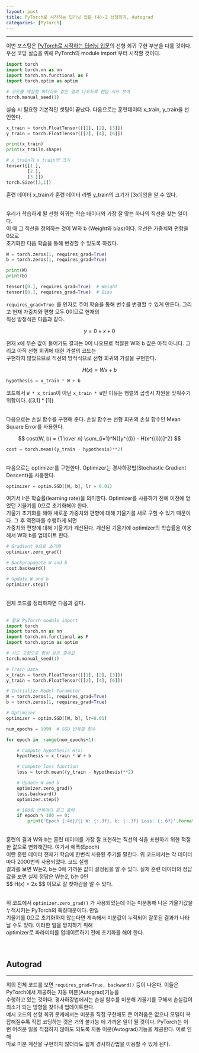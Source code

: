 ```yaml
---
layout: post
title: PyTorch로 시작하는 딥러닝 입문 (4)-2 선형회귀, Autograd
categories: [PyTorch]
---
```


---

이번 포스팅은 [PyTorch로 시작하는 딥러닝 입문](https://wikidocs.net/53560)의 선형 회귀 구현 부분을 다룰 것이다. <br>
우선 코딩 실습을 위해 PyTorch의 module import 부터 시작할 것이다. <br>

```python
import torch
import torch.nn as nn
import torch.nn.functional as F
import torch.optim as optim

# 코드를 재실행 하더라도 같은 결과 나오도록 랜덤 시드 부여
torch.manual_seed(1)
```

실습 시 필요한 기본적인 셋팅이 끝났다. 다음으로는 훈련데이터 x_train, y_train을 선언한다. <br>

```python
x_train = torch.FloatTensor([[1], [2], [3]])
y_train = torch.FloatTensor([[2], [4], [6]])
```

```python
print(x_train)
print(x_trailn.shape)
```

```python
# x_train과 x_train의 크기
tensor([[1.],
        [2.],
        [3.]])
torch.Size([3,1])
```

훈련 데이터 x_train과 훈련 데이터 라벨 y_train의 크기가 [3x1]임을 알 수 있다. <br><br>

우리가 학습하게 될 선형 회귀는 학습 데이터와 가장 잘 맞는 하나의 직선을 찾는 일이다. <br>
이 때 그 직선을 정의하는 것이 W와 b (Weight와 bias)이다. 우선은 가중치와 편향을 0으로 <br>
초기화한 다음 학습을 통해 변경할 수 있도록 하겠다. <br>

```python
W = torch.zeros(1, requires_grad=True)
b = torch.zeros(1, requires_grad=True)

print(W)
print(b)
```

```python
tensor([0.], requires_grad=True)  # Weight
tensor([0.], requires_grad=True)  # Bias
```

```requires_grad=True ```를 인자로 주어 학습을 통해 변수를 변경할 수 있게 만든다. 그리고 현재 가중치와 편향 모두 0이므로 현재의<br>
직선 방정식은 다음과 같다. <br>

$$ y = 0 \times x + 0 $$

현재 x에 무슨 값이 들어가도 결과는 0이 나오므로 적절한 W와 b 값은 아직 아니다. 그리고 아직 선형 회귀에 대한 가설의 코드는<br>
구현하지 않았으므로 직선의 방적식으로 선형 회귀의 가설을 구현한다. <br>

$$ H(x) = Wx + b $$

```python
hypothesis = x_train * W + b
```

코드에서 ``` W * x_trian ```이 아닌 ```x_train * W```인 이유는 행렬의 곱셈시 차원을 맞춰주기 위함이다. ([3,1] * [1]) <br><br>

다음으로는 손실 함수를 구현해 준다. 손실 함수는 선형 회귀의 손실 함수인 Mean Square Error를 사용한다. <br>

$$ cost(W, b) = {1 \over n} \sum_{i=1}^N{[y^{(i)} - H(x^{(i)})]^2} $$

```python
cost = torch.mean((y_train - hypothesis)**2)
```

<br>
다음으로는 optimizer를 구현한다. Optimizer는 경사하강법(Stochastic Gradient Descent)을 사용한다. <br>

```python
optimizer = optim.SGD([W, b], lr = 0.01)
```

여기서 lr은 학습률(learning rate)을 의미한다. Optimizer를 사용하기 전에 이전에 얻었던 기울기를 0으로 초기화해야 한다. <br>
기울기 초기화를 해야 새로운 가중치와 편향에 대해 기울기를 새로 구할 수 있기 때문이다. 그 후 역전파를 수행하게 되면 <br>
가중치와 편향에 대해 기울기가 계산된다. 계산된 기울기에 optimizer의 학습률을 이용해서 W와 b를 업데이트 한다. <br>

```python
# Gradient 0으로 초기화
optimizer.zero_grad()

# Backpropagate W and b
cost.backward()

# Update W and b
optimizer.step()
```

<br>
전체 코드를 정리하자면 다음과 같다.<br><br>

```python
# 필요 PyTorch module import
import torch
import torch.nn as nn
import torch.nn.functional as F
import torch.optim as optim

# 시드 고정으로 항상 같은 결과값
torch.manual_seed(1)

# Train Data
x_train = torch.FloatTensor([[1], [2], [3]])
y_train = torch.FloatTensor([[2], [4], [6]])

# Initialize Model Parameter 
W = torch.zeros(1, requires_grad=True)
b = torch.zeros(1, requires_grad=True)

# Optimizer
optimizer = optim.SGD([W, b], lr=0.01)

num_epochs = 1999  # SGD 반복할 횟수

for epoch in  range(num_epochs+1):

    # Compute hypothesis H(x)
    hypothesis = x_train * W + b

    # Compute loss function
    loss = torch.mean((y_train - hypothesis)**2)

    # Update W and b
    optimizer.zero_grad()
    loss.backward()
    optimizer.step()

    # 100회 반복마다 로그 출력
    if epoch % 100 == 0:
        print('Epoch {:4d}/{} W: {:.3f}, b: {:.3f} Loss: {:.6f}'.format(epoch, num_epochs, W.item(), b.item(), loss.item()))
```

<br>
훈련의 결과 W와 b는 훈련 데이터를 가장 잘 표현하는 직선의 식을 표현하기 위한 적절한 값으로 변화해간다. 여기서 에폭(Epoch)<br>
이란 훈련 데이터 전체가 학습에 한번씩 사용된 주기를 말한다. 위 코드에서는 각 데이터마다 2000번씩 사용되었다. 코드 실행 <br>
결과를 보면 W는2, b는 0에 가까운 값이 설정됨을 알 수 있다. 실제 훈련 데이터의 정답값을 보면 실제 정답은 W는2, b는 0인 <br>
$$ H(x) = 2x $$ 이므로 잘 찾아감을 알 수 있다. <br><br>

위 코드에서 ``` optimizer.zero_grad() ``` 가 사용되었는데 이는 미분통해 나온 기울기값을 누적시키는 PyTorch의 특징때문이다. 만일<br>
기울기를 0으로 초기화하지 않는다면 계속해서 미분값이 누적되어 잘못된 결과가 나타날 수도 있다. 이러한 일을 방지하기 위해 <br>
optimizer로 파라미터를 업데이트하기 전에 초기화를 해야 한다. <br><br><br>


## Autograd
---

위의 전체 코드를 보면 ```requires_grad=True, backward()``` 등이 나온다. 이들은 PyTorch에서 제공하는 자동 미분(Autograd)기능을<br>
수행하고 있는 것이다. 경사하강법에서는 손실 함수를 미분해 기울기를 구해서 손실값이 최소가 되는 방향을 찾아내 업데이트한다. <br>
예시 코드의 선형 회귀 문제에서는 미분을 직접 구현해도 큰 어려움은 없으나 모델이 복잡해질수록 직접 코딩하는 것은 거의 불가능
에 가까운 일이 될 것이다. PyTorch는 이런 어려운 일을 직접하지 않아도 되도록 자동 미분(Autograd)기능을 제공한다. 이로 인해 <br>
따로 미분 계산을 구현하지 않더라도 쉽게 경사하강법을 이용할 수 있게 된다. 
